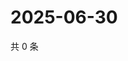 # 2025-06-30

共 0 条

<!-- BEGIN ZHIHUVIDEO -->
<!-- 最后更新时间 Mon Jun 30 2025 05:10:11 GMT+0800 (China Standard Time) -->

<!-- END ZHIHUVIDEO -->
